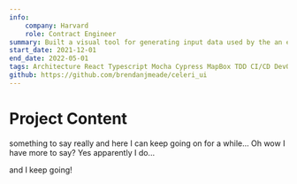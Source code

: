 ```yaml
---
info:
    company: Harvard
    role: Contract Engineer
summary: Built a visual tool for generating input data used by the an earthquake cycle imaging system. Designed the system to a be easy to maintain and hard to break, to allow non-technical people to maintain the project long term. This involved choosing common tools like React & TypeScript, as well as rigorous automated testing and continuous deployment to production. This project also included parsing & processing custom data formats, and interaction with MapBox to provide an interactive interface for complex georgraphic data.
start_date: 2021-12-01
end_date: 2022-05-01
tags: Architecture React Typescript Mocha Cypress MapBox TDD CI/CD DevOps front-end HTML css redux nodejs
github: https://github.com/brendanjmeade/celeri_ui
---
```


# Project Content

something to say really and here I can keep going on for a while...
Oh wow I have more to say? Yes apparently I do...

and I keep going!